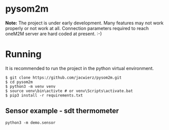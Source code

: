 # pysom2m

**Note:**
The project is under early development. Many features may not work properly or not work at all.
Connection parameters required to reach oneM2M server are hard coded at present. :-)

# Running

It is recommended to run the project in the python virtual environment.

```
$ git clone https://github.com/jacwierz/pysom2m.git
$ cd pysom2m
$ python3 -m venv venv
$ source venv\bin\activte # or venv\Scripts\activate.bat
$ pip3 install -r requirements.txt
```

## Sensor example - sdt thermometer

```
python3 -m demo.sensor
```



